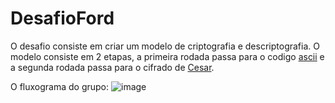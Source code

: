 # DesafioFord

O desafio consiste em criar um modelo de criptografia e descriptografia. 
O modelo consiste em 2 etapas, a primeira rodada passa para o codigo [ascii](https://www.ime.usp.br/~kellyrb/mac2166_2015/tabela_ascii.html) e a segunda rodada passa para o cifrado de [Cesar](https://es.wikipedia.org/wiki/Cifrado_C%C3%A9sar).

O fluxograma do grupo:
![image](https://user-images.githubusercontent.com/85767400/169846030-f506da4e-0c17-4265-b7fe-f336d275805d.png)
